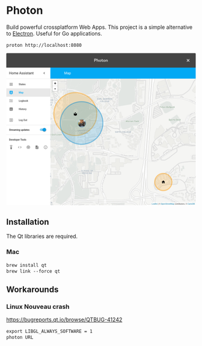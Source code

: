 # Photon

Build powerful crossplatform Web Apps. This project is a simple alternative to [Electron](http://electron.atom.io/).
Useful for Go applications.

```
proton http://localhost:8080
```

![Demo Preview](preview.png "Preview")

## Installation

The Qt libraries are required.

### Mac

```
brew install qt
brew link --force qt
```

## Workarounds

### Linux Nouveau crash

https://bugreports.qt.io/browse/QTBUG-41242

```
export LIBGL_ALWAYS_SOFTWARE = 1
photon URL
```

